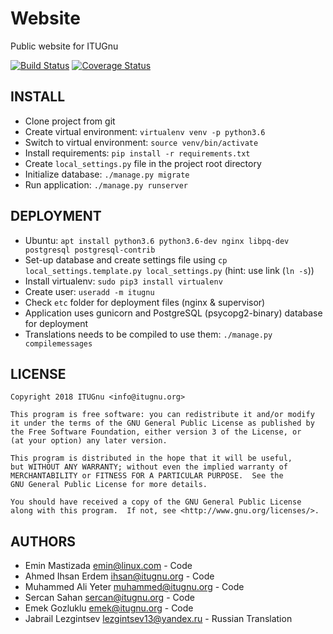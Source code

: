 # Website
Public website for ITUGnu

[![Build Status](https://travis-ci.org/itugnu/website.svg?branch=master)](https://travis-ci.org/itugnu/website)
[![Coverage Status](https://coveralls.io/repos/github/itugnu/website/badge.svg?branch=master)](https://coveralls.io/github/itugnu/website?branch=master)

INSTALL
-------

* Clone project from git
* Create virtual environment: `virtualenv venv -p python3.6`
* Switch to virtual environment: `source venv/bin/activate`
* Install requirements: `pip install -r requirements.txt`
* Create `local_settings.py` file in the project root directory
* Initialize database: `./manage.py migrate`
* Run application: `./manage.py runserver`

DEPLOYMENT
----------

* Ubuntu: `apt install python3.6 python3.6-dev nginx libpq-dev postgresql postgresql-contrib`
* Set-up database and create settings file using `cp local_settings.template.py local_settings.py` (hint: use link (`ln -s`))
* Install virtualenv: `sudo pip3 install virtualenv`
* Create user: `useradd -m itugnu`
* Check `etc` folder for deployment files (nginx & supervisor)
* Application uses gunicorn and PostgreSQL (psycopg2-binary) database for deployment
* Translations needs to be compiled to use them: `./manage.py compilemessages`


LICENSE
-------

    Copyright 2018 ITUGnu <info@itugnu.org>

    This program is free software: you can redistribute it and/or modify
    it under the terms of the GNU General Public License as published by
    the Free Software Foundation, either version 3 of the License, or
    (at your option) any later version.

    This program is distributed in the hope that it will be useful,
    but WITHOUT ANY WARRANTY; without even the implied warranty of
    MERCHANTABILITY or FITNESS FOR A PARTICULAR PURPOSE.  See the
    GNU General Public License for more details.

    You should have received a copy of the GNU General Public License
    along with this program.  If not, see <http://www.gnu.org/licenses/>.

AUTHORS
-------

* Emin Mastizada <emin@linux.com> - Code
* Ahmed Ihsan Erdem <ihsan@itugnu.org> - Code
* Muhammed Ali Yeter <muhammed@itugnu.org> - Code
* Sercan Sahan <sercan@itugnu.org> - Code
* Emek Gozluklu <emek@itugnu.org> - Code
* Jabrail Lezgintsev <lezgintsev13@yandex.ru> - Russian Translation
